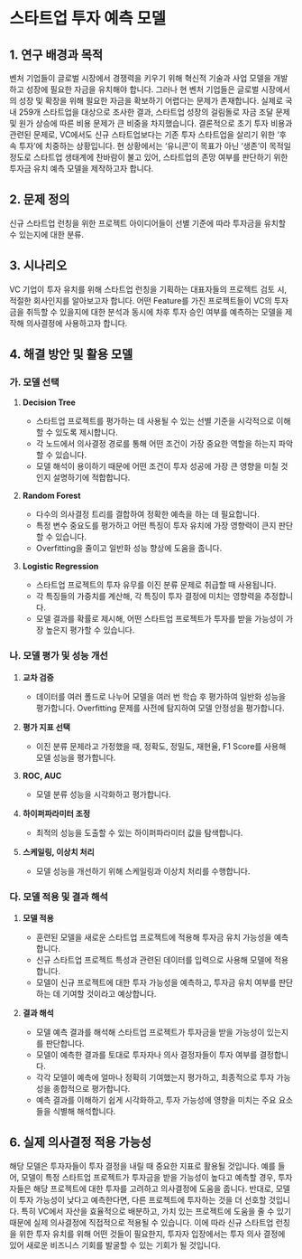 # 스타트업 투자 예측 모델

## 1. 연구 배경과 목적
벤처 기업들이 글로벌 시장에서 경쟁력을 키우기 위해 혁신적 기술과 사업 모델을 개발하고 성장에 필요한 자금을 유치해야 합니다. 그러나 현 벤처 기업들은 글로벌 시장에서의 성장 및 확장을 위해 필요한 자금을 확보하기 어렵다는 문제가 존재합니다. 실제로 국내 259개 스타트업을 대상으로 조사한 결과, 스타트업 성장의 걸림돌로 자금 조달 문제 및 원가 상승에 따른 비용 문제가 큰 비중을 차지했습니다. 결론적으로 초기 투자 비용과 관련된 문제로, VC에서도 신규 스타트업보다는 기존 투자 스타트업을 살리기 위한 ‘후속 투자’에 치중하는 상황입니다. 현 상황에서는 ‘유니콘’이 목표가 아닌 ‘생존’이 목적일 정도로 스타트업 생태계에 찬바람이 불고 있어, 스타트업의 존망 여부를 판단하기 위한 투자금 유치 예측 모델을 제작하고자 합니다.

## 2. 문제 정의
신규 스타트업 런칭을 위한 프로젝트 아이디어들이 선별 기준에 따라 투자금을 유치할 수 있는지에 대한 분류.

## 3. 시나리오
VC 기업이 투자 유치를 위해 스타트업 런칭을 기획하는 대표자들의 프로젝트 검토 시, 적절한 회사인지를 알아보고자 합니다. 어떤 Feature를 가진 프로젝트들이 VC의 투자금을 취득할 수 있을지에 대한 분석과 동시에 차후 투자 승인 여부를 예측하는 모델을 제작해 의사결정에 사용하고자 합니다.

## 4. 해결 방안 및 활용 모델

### 가. 모델 선택

1. **Decision Tree**
   - 스타트업 프로젝트를 평가하는 데 사용될 수 있는 선별 기준을 시각적으로 이해할 수 있도록 제시합니다.
   - 각 노드에서 의사결정 경로를 통해 어떤 조건이 가장 중요한 역할을 하는지 파악할 수 있습니다.
   - 모델 해석이 용이하기 때문에 어떤 조건이 투자 성공에 가장 큰 영향을 미칠 것인지 설명하기에 적합합니다.

2. **Random Forest**
   - 다수의 의사결정 트리를 결합하여 정확한 예측을 하는 데 필요합니다.
   - 특정 변수 중요도를 평가하고 어떤 특징이 투자 유치에 가장 영향력이 큰지 판단할 수 있습니다.
   - Overfitting을 줄이고 일반화 성능 향상에 도움을 줍니다.

3. **Logistic Regression**
   - 스타트업 프로젝트의 투자 유무를 이진 분류 문제로 취급할 때 사용됩니다.
   - 각 특징들의 가중치를 계산해, 각 특징이 투자 결정에 미치는 영향력을 추정합니다.
   - 모델 결과를 확률로 제시해, 어떤 스타트업 프로젝트가 투자를 받을 가능성이 가장 높은지 평가할 수 있습니다.

### 나. 모델 평가 및 성능 개선

1. **교차 검증**
   - 데이터를 여러 폴드로 나누어 모델을 여러 번 학습 후 평가하여 일반화 성능을 평가합니다. Overfitting 문제를 사전에 탐지하여 모델 안정성을 평가합니다.

2. **평가 지표 선택**
   - 이진 분류 문제라고 가정했을 때, 정확도, 정밀도, 재현율, F1 Score를 사용해 모델 성능을 평가합니다.

3. **ROC, AUC**
   - 모델 분류 성능을 시각화하고 평가합니다.

4. **하이퍼파라미터 조정**
   - 최적의 성능을 도출할 수 있는 하이퍼파라미터 값을 탐색합니다.

5. **스케일링, 이상치 처리**
   - 모델 성능을 개선하기 위해 스케일링과 이상치 처리를 수행합니다.

### 다. 모델 적용 및 결과 해석

1. **모델 적용**
   - 훈련된 모델을 새로운 스타트업 프로젝트에 적용해 투자금 유치 가능성을 예측합니다.
   - 신규 스타트업 프로젝트 특성과 관련된 데이터를 입력으로 사용해 모델에 적용합니다.
   - 모델이 신규 프로젝트에 대한 투자 가능성을 예측하고, 투자금 유치 여부를 판단하는 데 기여할 것이라고 예상합니다.

2. **결과 해석**
   - 모델 예측 결과를 해석해 스타트업 프로젝트가 투자금을 받을 가능성이 있는지를 판단합니다.
   - 모델이 예측한 결과를 토대로 투자자나 의사 결정자들이 투자 여부를 결정합니다.
   - 각각 모델이 예측에 얼마나 정확히 기여했는지 평가하고, 최종적으로 투자 가능성을 종합적으로 평가합니다.
   - 예측 결과를 이해하기 쉽게 시각화하고, 투자 가능성에 영향을 미치는 주요 요소들을 식별해 해석합니다.

## 6. 실제 의사결정 적용 가능성

해당 모델은 투자자들이 투자 결정을 내릴 때 중요한 지표로 활용될 것입니다. 예를 들어, 모델이 특정 스타트업 프로젝트가 투자금을 받을 가능성이 높다고 예측할 경우, 투자자들은 해당 프로젝트에 대한 투자를 고려하고 의사결정에 도움을 줍니다. 반대로, 모델이 투자 가능성이 낮다고 예측한다면, 다른 프로젝트에 투자하는 것을 더 선호할 것입니다. 특히 VC에서 자산을 효율적으로 배분하고, 가치 있는 프로젝트에 도움을 줄 수 있기 때문에 실제 의사결정에 직접적으로 적용될 수 있습니다. 이에 따라 신규 스타트업 런칭을 위한 투자 유치를 위해 어떤 것들이 필요한지, 투자자 입장에서는 투자 의사 결정에 있어 새로운 비즈니스 기회를 발굴할 수 있는 기회가 될 것입니다.
